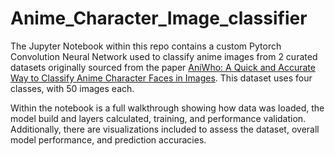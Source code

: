 # Anime_Character_Image_classifier
 The Jupyter Notebook within this repo contains a custom Pytorch Convolution Neural Network used to classify anime images from 2 curated datasets originally sourced from the paper [AniWho: A Quick and Accurate Way to Classify Anime Character Faces in Images](https://arxiv.org/pdf/2208.11012v3). This dataset uses four classes, with 50 images each.

 Within the notebook is a full walkthrough showing how data was loaded, the model build and layers calculated, training, and performance validation. Additionally, there are visualizations included to assess the dataset, overall model performance, and prediction accuracies.
